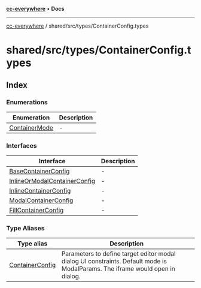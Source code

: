 [**cc-everywhere**](../../../../index.md) • **Docs**

***

[cc-everywhere](../../../../index.md) / shared/src/types/ContainerConfig.types

# shared/src/types/ContainerConfig.types

## Index

### Enumerations

| Enumeration | Description |
| ------ | ------ |
| [ContainerMode](enumerations/ContainerMode.md) | - |

### Interfaces

| Interface | Description |
| ------ | ------ |
| [BaseContainerConfig](interfaces/BaseContainerConfig.md) | - |
| [InlineOrModalContainerConfig](interfaces/InlineOrModalContainerConfig.md) | - |
| [InlineContainerConfig](interfaces/InlineContainerConfig.md) | - |
| [ModalContainerConfig](interfaces/ModalContainerConfig.md) | - |
| [FillContainerConfig](interfaces/FillContainerConfig.md) | - |

### Type Aliases

| Type alias | Description |
| ------ | ------ |
| [ContainerConfig](type-aliases/ContainerConfig.md) | Parameters to define target editor modal dialog UI constraints. Default mode is ModalParams. The iframe would open in dialog. |
